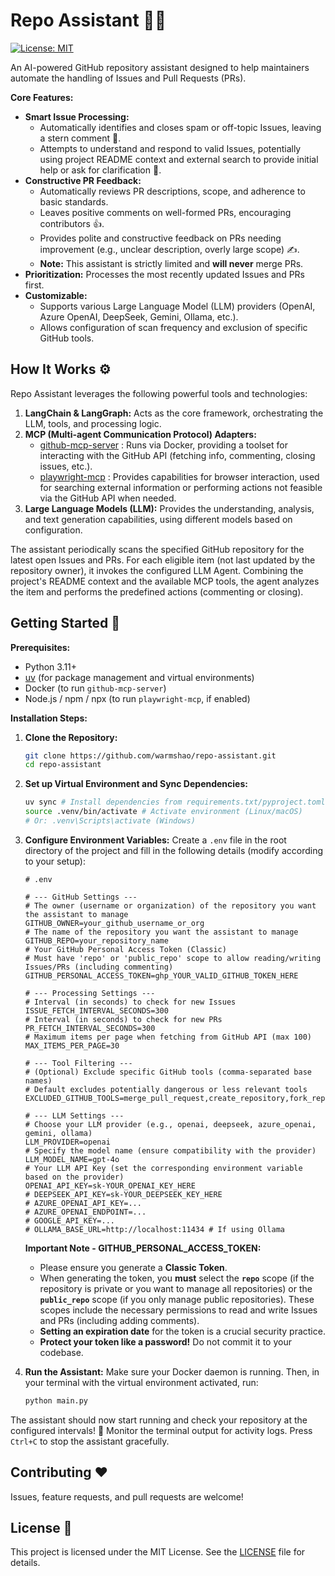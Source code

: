 # Repo Assistant 🤖✨

[![License: MIT](https://img.shields.io/badge/License-MIT-yellow.svg)](https://opensource.org/licenses/MIT)

An AI-powered GitHub repository assistant designed to help maintainers automate the handling of Issues and Pull Requests (PRs).

**Core Features:**

*   **Smart Issue Processing:**
    *   Automatically identifies and closes spam or off-topic Issues, leaving a stern comment 🚫.
    *   Attempts to understand and respond to valid Issues, potentially using project README context and external search to provide initial help or ask for clarification 🤔.
*   **Constructive PR Feedback:**
    *   Automatically reviews PR descriptions, scope, and adherence to basic standards.
    *   Leaves positive comments on well-formed PRs, encouraging contributors 👍.
    *   Provides polite and constructive feedback on PRs needing improvement (e.g., unclear description, overly large scope) ✍️.
    *   **Note:** This assistant is strictly limited and **will never** merge PRs.
*   **Prioritization:** Processes the most recently updated Issues and PRs first.
*   **Customizable:**
    *   Supports various Large Language Model (LLM) providers (OpenAI, Azure OpenAI, DeepSeek, Gemini, Ollama, etc.).
    *   Allows configuration of scan frequency and exclusion of specific GitHub tools.

## How It Works ⚙️

Repo Assistant leverages the following powerful tools and technologies:

1.  **LangChain & LangGraph:** Acts as the core framework, orchestrating the LLM, tools, and processing logic.
2.  **MCP (Multi-agent Communication Protocol) Adapters:**
    *   [github-mcp-server](https://github.com/github/github-mcp-server) : Runs via Docker, providing a toolset for interacting with the GitHub API (fetching info, commenting, closing issues, etc.).
    *   [playwright-mcp](https://github.com/microsoft/playwright-mcp) : Provides capabilities for browser interaction, used for searching external information or performing actions not feasible via the GitHub API when needed.
3.  **Large Language Models (LLM):** Provides the understanding, analysis, and text generation capabilities, using different models based on configuration.

The assistant periodically scans the specified GitHub repository for the latest open Issues and PRs. For each eligible item (not last updated by the repository owner), it invokes the configured LLM Agent. Combining the project's README context and the available MCP tools, the agent analyzes the item and performs the predefined actions (commenting or closing).

## Getting Started 🚀

**Prerequisites:**

*   Python 3.11+
*   [uv](https://github.com/astral-sh/uv) (for package management and virtual environments)
*   Docker (to run `github-mcp-server`)
*   Node.js / npm / npx (to run `playwright-mcp`, if enabled)

**Installation Steps:**

1.  **Clone the Repository:**
    ```bash
    git clone https://github.com/warmshao/repo-assistant.git
    cd repo-assistant
    ```

2.  **Set up Virtual Environment and Sync Dependencies:**
    ```bash
    uv sync # Install dependencies from requirements.txt/pyproject.toml
    source .venv/bin/activate # Activate environment (Linux/macOS)
    # Or: .venv\Scripts\activate (Windows)
    ```

3.  **Configure Environment Variables:**
    Create a `.env` file in the root directory of the project and fill in the following details (modify according to your setup):

    ```dotenv
    # .env

    # --- GitHub Settings ---
    # The owner (username or organization) of the repository you want the assistant to manage
    GITHUB_OWNER=your_github_username_or_org
    # The name of the repository you want the assistant to manage
    GITHUB_REPO=your_repository_name
    # Your GitHub Personal Access Token (Classic)
    # Must have 'repo' or 'public_repo' scope to allow reading/writing Issues/PRs (including commenting)
    GITHUB_PERSONAL_ACCESS_TOKEN=ghp_YOUR_VALID_GITHUB_TOKEN_HERE

    # --- Processing Settings ---
    # Interval (in seconds) to check for new Issues
    ISSUE_FETCH_INTERVAL_SECONDS=300
    # Interval (in seconds) to check for new PRs
    PR_FETCH_INTERVAL_SECONDS=300
    # Maximum items per page when fetching from GitHub API (max 100)
    MAX_ITEMS_PER_PAGE=30

    # --- Tool Filtering ---
    # (Optional) Exclude specific GitHub tools (comma-separated base names)
    # Default excludes potentially dangerous or less relevant tools
    EXCLUDED_GITHUB_TOOLS=merge_pull_request,create_repository,fork_repository,push_files,create_branch,create_or_update_file,update_pull_request_branch

    # --- LLM Settings ---
    # Choose your LLM provider (e.g., openai, deepseek, azure_openai, gemini, ollama)
    LLM_PROVIDER=openai
    # Specify the model name (ensure compatibility with the provider)
    LLM_MODEL_NAME=gpt-4o
    # Your LLM API Key (set the corresponding environment variable based on the provider)
    OPENAI_API_KEY=sk-YOUR_OPENAI_KEY_HERE
    # DEEPSEEK_API_KEY=sk-YOUR_DEEPSEEK_KEY_HERE
    # AZURE_OPENAI_API_KEY=...
    # AZURE_OPENAI_ENDPOINT=...
    # GOOGLE_API_KEY=...
    # OLLAMA_BASE_URL=http://localhost:11434 # If using Ollama
    ```

    **Important Note - GITHUB_PERSONAL_ACCESS_TOKEN:**
    *   Please ensure you generate a **Classic Token**.
    *   When generating the token, you **must** select the **`repo`** scope (if the repository is private or you want to manage all repositories) or the **`public_repo`** scope (if you only manage public repositories). These scopes include the necessary permissions to read and write Issues and PRs (including adding comments).
    *   **Setting an expiration date** for the token is a crucial security practice.
    *   **Protect your token like a password!** Do not commit it to your codebase.

4.  **Run the Assistant:**
    Make sure your Docker daemon is running. Then, in your terminal with the virtual environment activated, run:
    ```bash
    python main.py
    ```

The assistant should now start running and check your repository at the configured intervals! 🎉 Monitor the terminal output for activity logs. Press `Ctrl+C` to stop the assistant gracefully.

## Contributing ❤️

Issues, feature requests, and pull requests are welcome!

## License 📄

This project is licensed under the MIT License. See the [LICENSE](LICENSE) file for details.